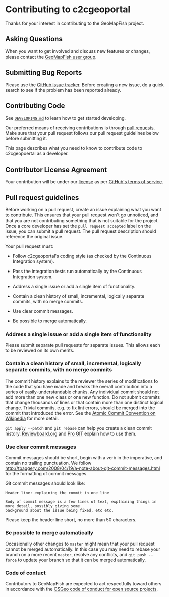 # Contributing to c2cgeoportal

Thanks for your interest in contributing to the GeoMapFish project.

## Asking Questions

When you want to get involved and discuss new features or changes, please contact the
[GeoMapFish user group](https://geomapfish.org/).


## Submitting Bug Reports

Please use the [GitHub issue tracker](https://github.com/camptocamp/c2cgeoportal/issues). Before creating a
new issue, do a quick search to see if the problem has been reported already.


## Contributing Code

See [`DEVELOPING.md`](https://github.com/camptocamp/c2cgeoportal/blob/master/DEVELOPING.md) to learn how to
get started developing.

Our preferred means of receiving contributions is through
[pull requests](https://help.github.com/articles/using-pull-requests). Make sure that your pull request
follows our pull request guidelines below before submitting it.

This page describes what you need to know to contribute code to c2cgeopoertal as a developer.


## Contributor License Agreement

Your contribution will be under our
[license](https://raw.githubusercontent.com/camptocamp/c2cgeoportal/master/LICENSE.md) as per
[GitHub's terms of service](https://help.github.com/articles/github-terms-of-service/#6-contributions-under-repository-license).


## Pull request guidelines

Before working on a pull request, create an issue explaining what you want to contribute. This ensures that
your pull request won't go unnoticed, and that you are not contributing something that is not suitable for
the project. Once a core developer has set the `pull request accepted` label on the issue, you can submit a
pull request. The pull request description should reference the original issue.

Your pull request must:

 * Follow c2cgeoportal's coding style (as checked by the Continuous Integration system).

 * Pass the integration tests run automatically by the Continuous Integration system.

 * Address a single issue or add a single item of functionality.

 * Contain a clean history of small, incremental, logically separate commits, with no merge commits.

 * Use clear commit messages.

 * Be possible to merge automatically.


### Address a single issue or add a single item of functionality

Please submit separate pull requests for separate issues.  This allows each to be reviewed on its own merits.


### Contain a clean history of small, incremental, logically separate commits, with no merge commits

The commit history explains to the reviewer the series of modifications to the code that you have made and
breaks the overall contribution into a series of easily-understandable chunks.  Any individual commit should
not add more than one new class or one new function.  Do not submit commits that change thousands of lines
or that contain more than one distinct logical change.  Trivial commits, e.g. to fix lint errors, should be
merged into the commit that introduced the error.  See the
[Atomic Commit Convention on Wikipedia](http://en.wikipedia.org/wiki/Atomic_commit#Atomic_Commit_Convention)
for more detail.

`git apply --patch` and `git rebase` can help you create a clean commit history.
[Reviewboard.org](http://www.reviewboard.org/docs/codebase/dev/git/clean-commits/)
and [Pro GIT](http://git-scm.com/book/en/Git-Tools-Rewriting-History) explain how to use them.


### Use clear commit messages

Commit messages should be short, begin with a verb in the imperative, and
contain no trailing punctuation. We follow
http://tbaggery.com/2008/04/19/a-note-about-git-commit-messages.html
for the formatting of commit messages.

Git commit messages should look like:

    Header line: explaining the commit in one line

    Body of commit message is a few lines of text, explaining things in more detail, possibly giving some
    background about the issue being fixed, etc etc.

Please keep the header line short, no more than 50 characters.

### Be possible to merge automatically

Occasionally other changes to `master` might mean that your pull request cannot be merged automatically.
In this case you may need to rebase your branch on a more recent `master`, resolve any conflicts, and
`git push --force` to update your branch so that it can be merged automatically.

### Code of contuct

Contributors to GeoMapFish are expected to act respectfully toward others in accordance with the [OSGeo code of conduct for open source projects](https://www.osgeo.org/resources/osgeo-code-of-conduct/).

